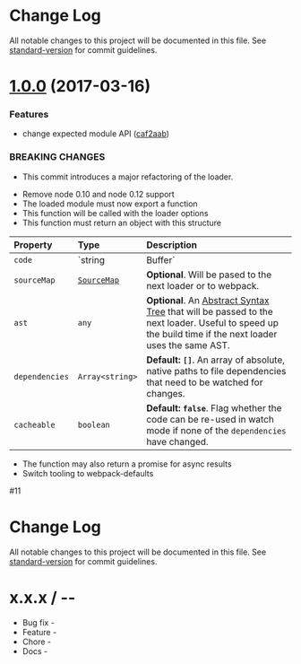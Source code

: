 # Change Log

All notable changes to this project will be documented in this file. See [standard-version](https://github.com/conventional-changelog/standard-version) for commit guidelines.

<a name="1.0.0"></a>
# [1.0.0](https://github.com/webpack-contrib/val-loader/compare/v0.5.1...v1.0.0) (2017-03-16)


### Features

* change expected module API ([caf2aab](https://github.com/webpack-contrib/val-loader/commit/caf2aab))


### BREAKING CHANGES

* This commit introduces a major refactoring of the loader.

- Remove node 0.10 and node 0.12 support
- The loaded module must now export a function
- This function will be called with the loader options
- This function must return an object with this structure

Property | Type | Description
:--------|:-----|:-----------
`code`   | `string|Buffer` | **Required**. The code that is passed to the next loader or to webpack.
`sourceMap` | [`SourceMap`](https://docs.google.com/document/d/1U1RGAehQwRypUTovF1KRlpiOFze0b-_2gc6fAH0KY0k/edit) | **Optional**. Will be pased to the next loader or to webpack.
`ast` | `any` | **Optional**. An [Abstract Syntax Tree](https://en.wikipedia.org/wiki/Abstract_syntax_tree) that will be passed to the next loader. Useful to speed up the build time if the next loader uses the same AST.
`dependencies` | `Array<string>` | **Default: `[]`**. An array of absolute, native paths to file dependencies that need to be watched for changes. 
`cacheable` | `boolean` | **Default: `false`**. Flag whether the code can be re-used in watch mode if none of the `dependencies` have changed.

- The function may also return a promise for async results
- Switch tooling to webpack-defaults

#11



# Change Log

All notable changes to this project will be documented in this file. See [standard-version](https://github.com/conventional-changelog/standard-version) for commit guidelines.

x.x.x / <year>-<month>-<day>
==================

  * Bug fix -
  * Feature -
  * Chore -
  * Docs -
